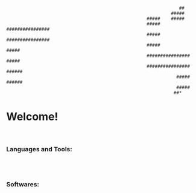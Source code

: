                                                                     
                                                                    ##                                      
                                                                 #####                                      
                                                        #####    #####                                      
                                                        #####    ################                           
                                                        #####    ################                           
                                                        #####               #####                           
                                                        ################    #####                           
                                                        ################   ######                           
                                                                   #####   ######                           
                                                                   #####                                    
                                                                  ##*                      

# Welcome!

<br/>

### Languages and Tools:

<br />
<br />

### Softwares:

<br />
                                          
